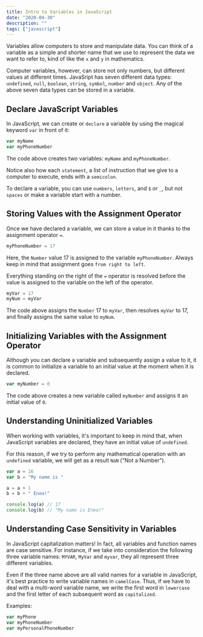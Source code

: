 ```yaml
---
title: Intro to Variables in JavaScript
date: "2020-04-30"
description: ""
tags: ["javascript"]
---
```


Variables allow computers to store and manipulate data.
You can think of a variable as a simple and shorter name that we use to represent the data we want to refer to,
kind of like the `x` and `y` in mathematics.

Computer variables, however, can store not only numbers, but different values at different times.
JavaSript has seven different data types: `undefined`, `null`, `boolean`, `string`, `symbol`, `number` and `object`.
Any of the above seven data types can be stored in a variable.

## Declare JavaScript Variables

In JavaScript, we can create or `declare` a variable by using the magical keyword `var` in front of it:

```js
var myName
var myPhoneNumber
```

The code above creates two variables: `myName` and `myPhoneNumber`.

Notice also how each `statement`, a list of instruction that we give to a computer to execute, ends with a `semicolon`.

To declare a variable, you can use `numbers`, `letters`, and `$` or `_`, but not `spaces` or make a variable start with a number.

## Storing Values with the Assignment Operator

Once we have declared a variable, we can store a value in it thanks to the assignment operator `=`.

```js
myPhoneNumber = 17
```

Here, the `Number` value 17 is assigned to the variable `myPhoneNumber`.
Always keep in mind that assignment goes `from right to left`.

Everything standing on the right of the `=` operator is resolved before the value is assigned to the variable on the left of the operator.

```js
myVar = 17
myNum = myVar
```

The code above assigns the `Number` 17 to `myVar`, then resolves `myVar` to 17, and finally assigns the same value to `myNum`.

## Initializing Variables with the Assignment Operator

Although you can declare a variable and subsequently assign a value to it, it is common to initialize a variable to an initial value at the moment when it is declared.

```js
var myNumber = 0
```

The code above creates a new variable called `myNumber` and assigns it an initial value of `0`.

## Understanding Uninitialized Variables

When working with variables, it's important to keep in mind that, when JavaScript variables are declared, they have an initial value of `undefined`.

For this reason, if we try to perform any mathematical operation with an `undefined` variable, we will get as a result `NaN` ("Not a Number").

```js
var a = 16
var b = "My name is "

a = a + 1
b = b + " Enea!"

console.log(a) // 17
console.log(b) // "My name is Enea!"
```

## Understanding Case Sensitivity in Variables

In JavaScript capitalization matters! In fact, all variables and function names are case sensitive.
For instance, if we take into consideration the following three variable names: `MYVAR`, `MyVar` and `myvar`, they all represent three different variables.

Even if the three name above are all valid names for a variable in JavaScript, it's best practice to write variable names in `camelCase`. Thus, if we have to deal with a multi-word variable name, we write the first word in `lowercase` and the first letter of each subsequent word as `capitalized`.

Examples:

```js
var myPhone
var myPhoneNumber
var myPersonalPhoneNumber
```
